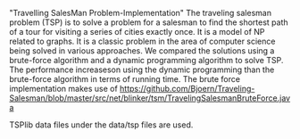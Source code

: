 "Travelling SalesMan Problem-Implementation"
The traveling salesman problem (TSP) is to solve a problem for a salesman to find the shortest path of a tour for  visiting  a series of cities exactly once.  It is a model of NP related to graphs. It is a classic problem in the area of computer science being solved in various approaches. We compared the solutions using a  brute-force algorithm and a dynamic programming algorithm to solve TSP. The performance increaseson using  the dynamic programming  than the brute-force algorithm in terms of running time. 
The brute force implementation makes use of  https://github.com/Bjoern/Traveling-Salesman/blob/master/src/net/blinker/tsm/TravelingSalesmanBruteForce.java

TSPlib data files under the data/tsp files are used.

